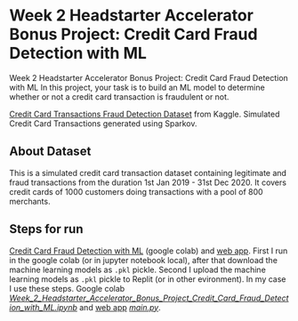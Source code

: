 # Week 2 Headstarter Accelerator Bonus Project: Credit Card Fraud Detection with ML
Week 2 Headstarter Accelerator Bonus Project: Credit Card Fraud Detection with ML
In this project, your task is to build an ML model to determine whether or not a credit card transaction is fraudulent or not.

[Credit Card Transactions Fraud Detection Dataset](https://www.kaggle.com/datasets/kartik2112/fraud-detection/data) from Kaggle. Simulated Credit Card Transactions generated using Sparkov.

## About Dataset

This is a simulated credit card transaction dataset containing legitimate and fraud transactions from the duration 1st Jan 2019 - 31st Dec 2020. It covers credit cards of 1000 customers doing transactions with a pool of 800 merchants.

## Steps for run
[Credit Card Fraud Detection with ML](https://github.com/AslauAlexandru/Week-2-Headstarter-Accelerator-Bonus-Project-Credit-Card-Fraud-Detection-with-ML/blob/main/Week_2_Headstarter_Accelerator_Bonus_Project_Credit_Card_Fraud_Detection_with_ML.ipynb) (google colab) and [web app](https://github.com/AslauAlexandru/Week-2-Headstarter-Accelerator-Bonus-Project-Credit-Card-Fraud-Detection-with-ML/blob/main/main.py).
First I run in the google colab (or in jupyter notebook local), after that download the machine learning models as ```.pkl``` pickle. Second I upload the machine learning models as ```.pkl``` pickle to Replit (or in other evironment). In my case I use these steps. Google colab [*Week_2_Headstarter_Accelerator_Bonus_Project_Credit_Card_Fraud_Detection_with_ML.ipynb*](https://github.com/AslauAlexandru/Week-2-Headstarter-Accelerator-Bonus-Project-Credit-Card-Fraud-Detection-with-ML/blob/main/Week_2_Headstarter_Accelerator_Bonus_Project_Credit_Card_Fraud_Detection_with_ML.ipynb) and [web app](https://github.com/AslauAlexandru/Week-2-Headstarter-Accelerator-Bonus-Project-Credit-Card-Fraud-Detection-with-ML/blob/main/main.py) [*main.py*](https://github.com/AslauAlexandru/Week-2-Headstarter-Accelerator-Bonus-Project-Credit-Card-Fraud-Detection-with-ML/blob/main/main.py).
